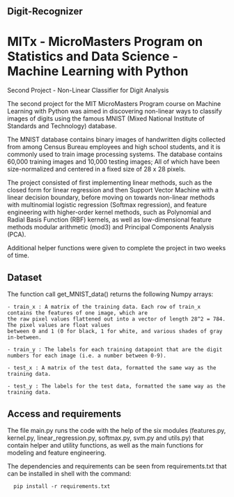 ## Digit-Recognizer

# MITx - MicroMasters Program on Statistics and Data Science - Machine Learning with Python 

Second Project - Non-Linear Classifier for Digit Analysis

The second project for the MIT MicroMasters Program course on Machine Learning with Python was aimed in discovering
non-linear ways to classify images of digits using the famous MNIST (Mixed National Institute of Standards and Technology) database.

The MNIST database contains binary images of handwritten digits collected from among Census Bureau employees and high school
students, and it is commonly used to train image processing systems. The database contains 60,000 training images and
10,000 testing images; All of which have been size-normalized and centered in a fixed size of 28 x 28 pixels.

The project consisted of first implementing linear methods, such as the closed form for linear regression and then Support Vector Machine with a linear decision boundary, before moving on towards non-linear methods with multinomial logistic regression (Softmax regression), and feature engineering with higher-order kernel methods, such as Polynomial and Radial Basis Function (RBF) kernels, as well as low-dimensional feature methods modular arithmetic (mod3) and Principal Components Analysis (PCA).

Additional helper functions were given to complete the project in two weeks of time.

## Dataset

The function call get_MNIST_data() returns the following Numpy arrays:

    - train_x : A matrix of the training data. Each row of train_x contains the features of one image, which are
    the raw pixel values flattened out into a vector of length 28^2 = 784. The pixel values are float values
    between 0 and 1 (0 for black, 1 for white, and various shades of gray in-between.
    
    - train_y : The labels for each training datapoint that are the digit numbers for each image (i.e. a number between 0-9).
    
    - test_x : A matrix of the test data, formatted the same way as the training data.
    
    - test_y : The labels for the test data, formatted the same way as the training data.

## Access and requirements

The file main.py runs the code with the help of the six modules (features.py, kernel.py, linear_regression.py, softmax.py, svm.py and utils.py) that contain helper and utility functions, as well as the main functions for modeling and feature engineering.

The dependencies and requirements can be seen from requirements.txt that can be installed in shell with the command:

      pip install -r requirements.txt
